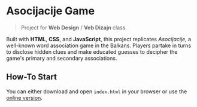# Asocijacije Game
> Project for **Web Design** / **Veb Dizajn** class.

Built with **HTML**, **CSS**, and **JavaScript**, this project replicates _Asocijacije_, a well-known word association game in the Balkans. Players partake in turns to disclose hidden clues and make educated guesses to decipher the game's primary and secondary associations.

## How-To Start

You can either download and open `index.html` in your browser or use the [online version](renatusrs.github.io/VD-Lab/).
